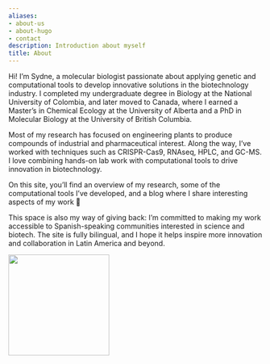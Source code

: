 ```yaml
---
aliases:
- about-us
- about-hugo
- contact
description: Introduction about myself
title: About
---
```



Hi! I’m Sydne, a molecular biologist passionate about applying genetic
and computational tools to develop innovative solutions in the
biotechnology industry. I completed my undergraduate degree in Biology
at the National University of Colombia, and later moved to Canada, where
I earned a Master’s in Chemical Ecology at the University of Alberta and
a PhD in Molecular Biology at the University of British Columbia.

Most of my research has focused on engineering plants to produce
compounds of industrial and pharmaceutical interest. Along the way, I’ve
worked with techniques such as CRISPR-Cas9, RNAseq, HPLC, and GC-MS. I
love combining hands-on lab work with computational tools to drive
innovation in biotechnology.

On this site, you’ll find an overview of my research, some of the
computational tools I’ve developed, and a blog where I share interesting
aspects of my work 🌿

This space is also my way of giving back: I’m committed to making my
work accessible to Spanish-speaking communities interested in science
and biotech. The site is fully bilingual, and I hope it helps inspire
more innovation and collaboration in Latin America and beyond.

<img src="about.jpg" style="width: 200px; object-fit: cover;">
